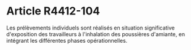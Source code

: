 # Article R4412-104

Les prélèvements individuels sont réalisés en situation significative d'exposition des travailleurs à l'inhalation des poussières d'amiante, en intégrant les différentes phases opérationnelles.